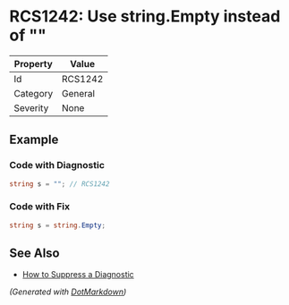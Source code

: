 # RCS1242: Use string\.Empty instead of ""

| Property | Value   |
| -------- | ------- |
| Id       | RCS1242 |
| Category | General |
| Severity | None    |

## Example

### Code with Diagnostic

```csharp
string s = ""; // RCS1242
```

### Code with Fix

```csharp
string s = string.Empty;
```

## See Also

* [How to Suppress a Diagnostic](../HowToConfigureAnalyzers.md#how-to-suppress-a-diagnostic)


*\(Generated with [DotMarkdown](http://github.com/JosefPihrt/DotMarkdown)\)*